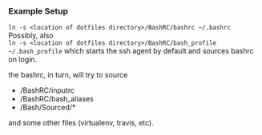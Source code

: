 ### Example Setup

``ln -s <location of dotfiles directory>/BashRC/bashrc ~/.bashrc``  
Possibly, also  
``ln -s <location of dotfiles directory>/BashRC/bash_profile ~/.bash_profile``
which starts the ssh agent by default and sources bashrc on login.

the bashrc, in turn, will try to source 
* <dotfiles directory>/BashRC/inputrc
* <dotfiles directory>/BashRC/bash_aliases
* <dotfiles directory>/Bash/Sourced/*

and some other files (virtualenv, travis, etc).
